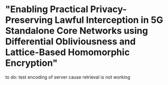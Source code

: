 # "Enabling Practical Privacy-Preserving Lawful Interception in 5G Standalone Core Networks using Differential Obliviousness and Lattice-Based Homomorphic Encryption"

to do: test encoding of server cause retrieval is not working